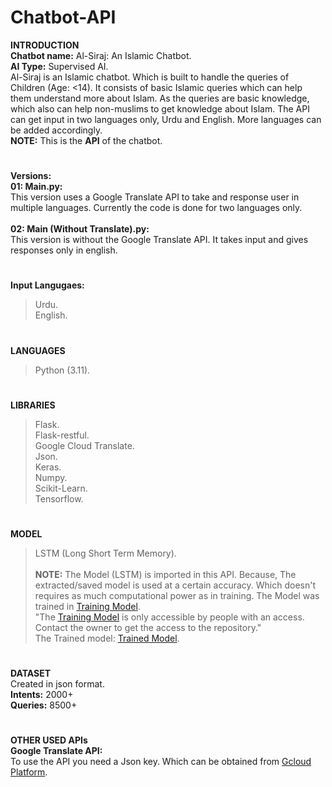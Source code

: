 # Chatbot-API
**INTRODUCTION<br>**
**Chatbot name:** Al-Siraj: An Islamic Chatbot.<br>
**AI Type:** Supervised AI.<br>
Al-Siraj is an Islamic chatbot. Which is built to handle the queries of Children (Age: <14). It consists of basic Islamic queries which can help them understand more about Islam. As the queries are basic knowledge, which also can help non-muslims to get knowledge about Islam. The API can get input in two languages only, Urdu and English. More languages can be added accordingly.<br>
**NOTE:** This is the **API** of the chatbot.<br>
#
**Versions:** <br>
**01: Main.py:** <br>
This version uses a Google Translate API to take and response user in multiple languages. Currently the code is done for two languages only.<br><br>
**02: Main (Without Translate).py:** <br>
This version is without the Google Translate API. It takes input and gives responses only in english. <br>
#
**Input Langugaes:** 
> Urdu.<br>
> English.<br>
#
**LANGUAGES**
> Python (3.11).
#
**LIBRARIES**
> Flask.<br>
> Flask-restful.<br>
> Google Cloud Translate.<br>
> Json.<br>
> Keras.<br>
> Numpy.<br>
> Scikit-Learn.<br>
> Tensorflow.
#
**MODEL**
> LSTM (Long Short Term Memory).<br><br>
**NOTE:** The Model (LSTM) is imported in this API. Because, The extracted/saved model is used at a certain accuracy. Which doesn't requires as much computational power as in training. The Model was trained in [Training Model](https://github.com/PersonXXIII/Chatbot-Training-Model).  <br>"The [Training Model](https://github.com/PersonXXIII/Chatbot-Training-Model) is only accessible by people with an access. Contact the owner to get the access to the repository."<br>
The Trained model: [Trained Model](https://github.com/PersonXXIII/Chatbot-Trained-Model/).
#
**DATASET<br>**
Created in json format.<br>
**Intents:** 2000+<br>
**Queries:** 8500+<br>
#
**OTHER USED APIs**<br>
**Google Translate API:<br>**
To use the API you need a Json key. Which can be obtained from  [Gcloud Platform](https://console.cloud.google.com).

